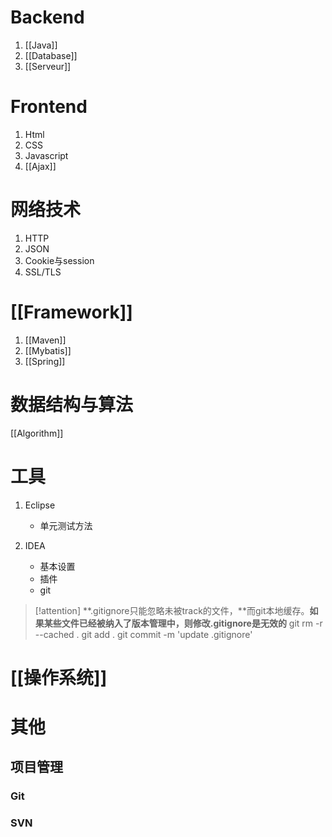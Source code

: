 
# Backend

1. [[Java]]
2. [[Database]]
3. [[Serveur]]

# Frontend

1. Html
2. CSS
3. Javascript
4. [[Ajax]] 

# 网络技术

1. HTTP
2. JSON
3. Cookie与session
4. SSL/TLS

# [[Framework]]

1. [[Maven]]
2. [[Mybatis]]
3. [[Spring]]

# 数据结构与算法

[[Algorithm]]

# 工具

1. Eclipse
	- 单元测试方法


2. IDEA
	- 基本设置
	- 插件
	- git

> [!attention] 
> **.gitignore只能忽略未被track的文件，**而git本地缓存。**如果某些文件已经被纳入了版本管理中，则修改.gitignore是无效的**
>  git rm -r --cached .
git add .
git commit -m 'update .gitignore'

# [[操作系统]]

# 其他

## 项目管理

### Git

### SVN

